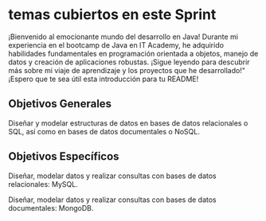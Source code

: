 # temas cubiertos en este Sprint
¡Bienvenido al emocionante mundo del desarrollo en Java! Durante mi experiencia en el bootcamp de Java en IT Academy, he adquirido habilidades fundamentales en programación orientada a objetos, manejo de datos y creación de aplicaciones robustas. ¡Sigue leyendo para descubrir más sobre mi viaje de aprendizaje y los proyectos que he desarrollado!" ¡Espero que te sea útil esta introducción para tu README!




Objetivos Generales
---
Diseñar y modelar estructuras de datos en bases de datos relacionales o SQL, así como en bases de datos documentales o NoSQL.


Objetivos Específicos
---
Diseñar, modelar datos y realizar consultas con bases de datos relacionales: MySQL.

Diseñar, modelar datos y realizar consultas con bases de datos documentales: MongoDB.


